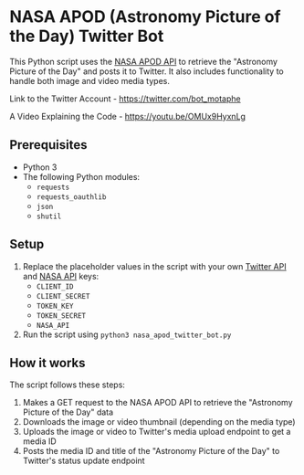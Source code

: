 

# NASA APOD (Astronomy Picture of the Day) Twitter Bot

This Python script uses the [NASA APOD API](https://api.nasa.gov/api.html#apod) to retrieve the "Astronomy Picture of the Day" and posts it to Twitter. It also includes functionality to handle both image and video media types.

Link to the Twitter Account - https://twitter.com/bot_motaphe

A Video Explaining the Code - https://youtu.be/OMUx9HyxnLg

## Prerequisites

- Python 3
- The following Python modules:
  - `requests`
  - `requests_oauthlib`
  - `json`
  - `shutil`

## Setup

1. Replace the placeholder values in the script with your own [Twitter API](https://developer.twitter.com/en/docs/twitter-api) and [NASA API](https://api.nasa.gov/index.html#apply-for-an-api-key) keys:
   - `CLIENT_ID`
   - `CLIENT_SECRET`
   - `TOKEN_KEY`
   - `TOKEN_SECRET`
   - `NASA_API`
2. Run the script using `python3 nasa_apod_twitter_bot.py`

## How it works

The script follows these steps:

1. Makes a GET request to the NASA APOD API to retrieve the "Astronomy Picture of the Day" data
2. Downloads the image or video thumbnail (depending on the media type)
3. Uploads the image or video to Twitter's media upload endpoint to get a media ID
4. Posts the media ID and title of the "Astronomy Picture of the Day" to Twitter's status update endpoint
